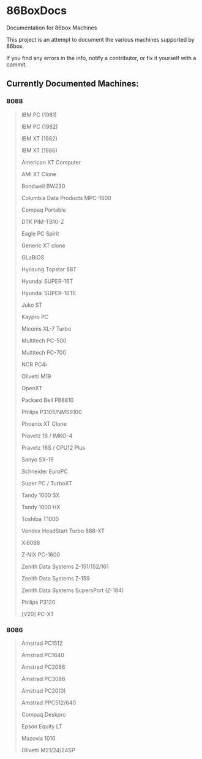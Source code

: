 # 86BoxDocs
Documentation for 86box Machines

This project is an attempt to document the various machines supported by 86box.

If you find any errors in the info, notify a contributor, or fix it yourself with a commit.

## Currently Documented Machines:

### 8088
> IBM PC (1981)
>
> IBM PC (1982)
>
> IBM XT (1982)
>
> IBM XT (1986)
>
> American XT Computer
>
> AMI XT Clone
>
> Bondwell BW230
>
> Columbia Data Products MPC-1600
>
> Compaq Portable
>
> DTK PIM-TB10-Z
>
> Eagle PC Spirit
>
> Generic XT clone
>
> GLaBIOS
>
> Hyosung Topstar 88T
>
> Hyundai SUPER-16T
>
> Hyundai SUPER-16TE
>
> Juko ST
>
> Kaypro PC
>
> Micoms XL-7 Turbo
>
> Multitech PC-500
>
> Multitech PC-700
>
> NCR PC4i
>
> Olivetti M19
>
> OpenXT
>
> Packard Bell PB8810
>
> Philips P3105/NMS9100
>
> Phoenix XT Clone
>
> Pravetz 16 / IMKO-4
>
> Pravetz 16S / CPU12 Plus
>
> Sanyo SX-16
>
> Schneider EuroPC
>
> Super PC / TurboXT
>
> Tandy 1000 SX
>
> Tandy 1000 HX
>
> Toshiba T1000
>
> Vendex HeadStart Turbo 888-XT
>
> Xi8088
>
> Z-NIX PC-1600
>
> Zenith Data Systems Z-151/152/161
>
> Zenith Data Systems Z-159
>
> Zenith Data Systems SupersPort (Z-184)
>
> Philips P3120
>
> [V20] PC-XT

### 8086

> Amstrad PC1512
>
> Amstrad PC1640
>
> Amstrad PC2086
>
> Amstrad PC3086
>
> Amstrad PC20(0)
>
> Amstrad PPC512/640
>
> Compaq Deskpro
>
> Epson Equity LT
>
> Mazovia 1016
>
> Olivetti M21/24/24SP